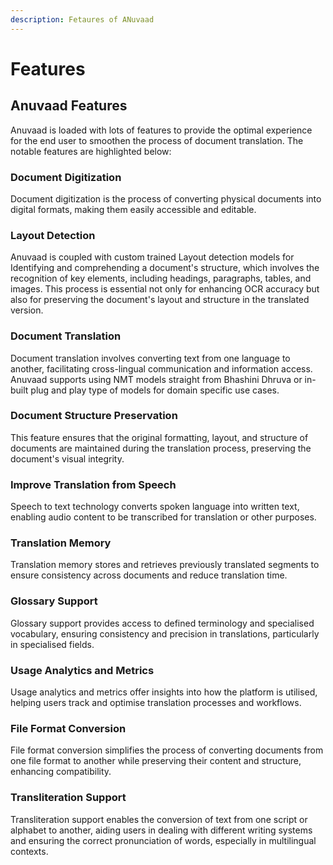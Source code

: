 ```yaml
---
description: Fetaures of ANuvaad
---
```


# Features

## Anuvaad Features

Anuvaad is loaded with lots of features to provide the optimal experience for the end user to smoothen the process of document translation. The notable features are highlighted below:

### Document Digitization

Document digitization is the process of converting physical documents into digital formats, making them easily accessible and editable.

### Layout Detection

Anuvaad is coupled with custom trained Layout detection models for Identifying and comprehending a document's structure, which involves the recognition of key elements, including headings, paragraphs, tables, and images. This process is essential not only for enhancing OCR accuracy but also for preserving the document's layout and structure in the translated version.

### Document Translation

Document translation involves converting text from one language to another, facilitating cross-lingual communication and information access. Anuvaad supports using NMT models straight from Bhashini Dhruva or in-built plug and play type of models for domain specific use cases.

### Document Structure Preservation

This feature ensures that the original formatting, layout, and structure of documents are maintained during the translation process, preserving the document's visual integrity.

### Improve Translation from Speech

Speech to text technology converts spoken language into written text, enabling audio content to be transcribed for translation or other purposes.

### Translation Memory

Translation memory stores and retrieves previously translated segments to ensure consistency across documents and reduce translation time.

### Glossary Support

Glossary support provides access to defined terminology and specialised vocabulary, ensuring consistency and precision in translations, particularly in specialised fields.

### Usage Analytics and Metrics

Usage analytics and metrics offer insights into how the platform is utilised, helping users track and optimise translation processes and workflows.

### File Format Conversion

File format conversion simplifies the process of converting documents from one file format to another while preserving their content and structure, enhancing compatibility.

### Transliteration Support

Transliteration support enables the conversion of text from one script or alphabet to another, aiding users in dealing with different writing systems and ensuring the correct pronunciation of words, especially in multilingual contexts.
